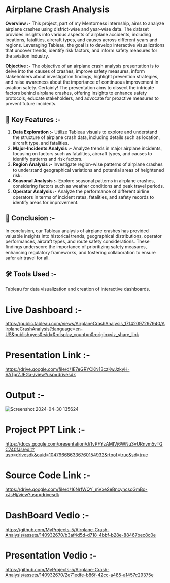 # Airplane Crash Analysis

**Overview :-**
This project, part of my Mentorness internship, aims to analyze airplane crashes using district-wise and year-wise data. The dataset provides insights into various aspects of airplane accidents, including locations, fatalities, aircraft types, and causes across different years and regions. Leveraging Tableau, the goal is to develop interactive visualizations that uncover trends, identify risk factors, and inform safety measures for the aviation industry.

**Objective :-**
The objective of an airplane crash analysis presentation is to delve into the causes of crashes, improve safety measures, inform stakeholders about investigation findings, highlight prevention strategies, and raise awareness about the importance of continuous improvement in aviation safety.
Certainly! The presentation aims to dissect the intricate factors behind airplane crashes, offering insights to enhance safety protocols, educate stakeholders, and advocate for proactive measures to prevent future incidents.


## 📌 Key Features :-
1. **Data Exploration :-** Utilize Tableau visuals to explore and understand the structure of airplane crash data, including details such as location, aircraft type, and fatalities.
2. **Major-Incidents Analysis :-** Analyze trends in major airplane incidents, focusing on factors such as fatalities, aircraft types, and causes to identify patterns and risk factors.
3. **Region Analysis :-** Investigate region-wise patterns of airplane crashes to understand geographical variations and potential areas of heightened risk.
4. **Seasonal Analysis :-** Explore seasonal patterns in airplane crashes, considering factors such as weather conditions and peak travel periods.
5. **Operator Analysis :-** Analyze the performance of different airline operators in terms of incident rates, fatalities, and safety records to identify areas for improvement.

## 📌 Conclusion :-
In conclusion, our Tableau analysis of airplane crashes has provided valuable insights into historical trends, geographical distributions, operator performances, aircraft types, and route safety considerations. These findings underscore the importance of prioritizing safety measures, enhancing regulatory frameworks, and fostering collaboration to ensure safer air travel for all.

## 🛠️ Tools Used :-
Tableau for data visualization and creation of interactive dashboards.

# Live Dashboard :-
https://public.tableau.com/views/AirplaneCrashAnalysis_17142097297940/AirplaneCrashAnalysis?:language=en-US&publish=yes&:sid=&:display_count=n&:origin=viz_share_link

# Presentation Link :-
https://drive.google.com/file/d/1E7eGRYCKN13czKwJzkyH-VATprZJEGa-/view?usp=drivesdk

# Output :-
![Screenshot 2024-04-30 135624](https://github.com/MyProjects-5/Airplane-Crash-Analysis/assets/140932670/ac5bd685-5d6b-430a-b4fc-4067c67fa1e3)

# Project PPT Link :-
https://docs.google.com/presentation/d/1vPFYzAMIVj6WNu3vURnvm5vTGC740fJs/edit?usp=drivesdk&ouid=104796686336760154932&rtpof=true&sd=true 

# Source Code Link :-
https://drive.google.com/file/d/16NrfWQY_mVxeSeBncyncscGmBo-xJsHj/view?usp=drivesdk

# DashBoard Vedio :-
https://github.com/MyProjects-5/Airplane-Crash-Analysis/assets/140932670/b3af4d5d-d718-4bbf-b28e-88467bec8c0e

# Presentation Vedio :-
https://github.com/MyProjects-5/Airplane-Crash-Analysis/assets/140932670/2e71edfe-b86f-42cc-a485-a1457c29375e



